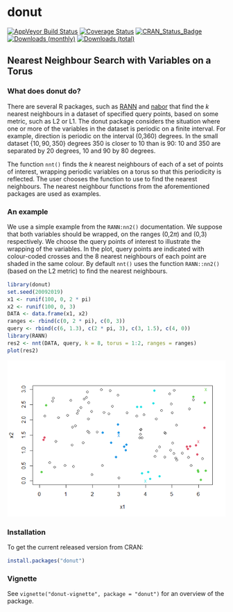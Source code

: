 
<!-- README.md is generated from README.Rmd. Please edit that file -->

# donut

[![AppVeyor Build
Status](https://ci.appveyor.com/api/projects/status/github/paulnorthrop/donut?branch=master&svg=true)](https://ci.appveyor.com/project/paulnorthrop/donut)
[![Coverage
Status](https://codecov.io/github/paulnorthrop/donut/coverage.svg?branch=master)](https://codecov.io/github/paulnorthrop/donut?branch=master)
[![CRAN_Status_Badge](https://www.r-pkg.org/badges/version/donut)](https://cran.r-project.org/package=donut)
[![Downloads
(monthly)](https://cranlogs.r-pkg.org/badges/donut?color=brightgreen)](https://cran.r-project.org/package=donut)
[![Downloads
(total)](https://cranlogs.r-pkg.org/badges/grand-total/donut?color=brightgreen)](https://cran.r-project.org/package=donut)

## Nearest Neighbour Search with Variables on a Torus

### What does donut do?

There are several R packages, such as
[RANN](https://cran.r-project.org/package=RANN) and
[nabor](https://cran.r-project.org/package=nabor) that find the *k*
nearest neighbours in a dataset of specified query points, based on some
metric, such as L2 or L1. The donut package considers the situation
where one or more of the variables in the dataset is periodic on a
finite interval. For example, direction is periodic on the interval
(0,360) degrees. In the small dataset {10, 90, 350} degrees 350 is
closer to 10 than is 90: 10 and 350 are separated by 20 degrees, 10 and
90 by 80 degrees.

The function `nnt()` finds the *k* nearest neighbours of each of a set
of points of interest, wrapping periodic variables on a torus so that
this periodicity is reflected. The user chooses the function to use to
find the nearest neighbours. The nearest neighbour functions from the
aforementioned packages are used as examples.

### An example

We use a simple example from the `RANN:nn2()` documentation. We suppose
that both variables should be wrapped, on the ranges (0,2*π*) and (0,3)
respectively. We choose the query points of interest to illustrate the
wrapping of the variables. In the plot, query points are indicated with
colour-coded crosses and the 8 nearest neighbours of each point are
shaded in the same colour. By default `nnt()` uses the function
`RANN::nn2()` (based on the L2 metric) to find the nearest neighbours.

``` r
library(donut)
set.seed(20092019)
x1 <- runif(100, 0, 2 * pi)
x2 <- runif(100, 0, 3)
DATA <- data.frame(x1, x2)
ranges <- rbind(c(0, 2 * pi), c(0, 3))
query <- rbind(c(6, 1.3), c(2 * pi, 3), c(3, 1.5), c(4, 0))
library(RANN)
res2 <- nnt(DATA, query, k = 8, torus = 1:2, ranges = ranges)
plot(res2)
```

![](man/figures/README-example-1.png)<!-- -->

### Installation

To get the current released version from CRAN:

``` r
install.packages("donut")
```

### Vignette

See `vignette("donut-vignette", package = "donut")` for an overview of
the package.
